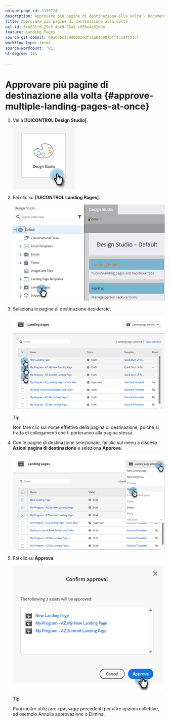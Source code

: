 ```yaml
---
unique-page-id: 2359724
description: Approvare più pagine di destinazione alla volta - Documentazione di Marketo - Documentazione del prodotto
title: Approvare più pagine di destinazione alla volta
exl-id: 0ce831fd-29e5-4bf9-96a9-c955e4a32ddb
feature: Landing Pages
source-git-commit: 09a656c3a0d0002edfa1a61b987bff4c1dff33cf
workflow-type: tm+mt
source-wordcount: '81'
ht-degree: 16%

---
```


# Approvare più pagine di destinazione alla volta {#approve-multiple-landing-pages-at-once}

1. Vai a **[!UICONTROL Design Studio]**.

   ![](assets/approve-multiple-landing-pages-at-once-1.png)

1. Fai clic su **[!UICONTROL Landing Pages]**.

   ![](assets/approve-multiple-landing-pages-at-once-2.png)

1. Seleziona le pagine di destinazione desiderate.

   ![](assets/approve-multiple-landing-pages-at-once-3.png)

   >[!TIP]
   >
   >Non fare clic sul nome effettivo della pagina di destinazione, poiché si tratta di collegamenti che ti porteranno alla pagina stessa.

1. Con le pagine di destinazione selezionate, fai clic sul menu a discesa **Azioni pagina di destinazione** e seleziona **Approva**.

   ![](assets/approve-multiple-landing-pages-at-once-4.png)

1. Fai clic su **Approva**.

   ![](assets/approve-multiple-landing-pages-at-once-5.png)

   >[!TIP]
   >
   >Puoi inoltre utilizzare i passaggi precedenti per altre opzioni collettive, ad esempio Annulla approvazione o Elimina.
